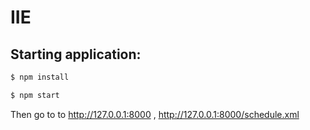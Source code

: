 # IIE

## Starting application:
```bash
$ npm install

$ npm start
```

Then go to to http://127.0.0.1:8000 , http://127.0.0.1:8000/schedule.xml
